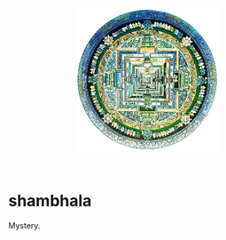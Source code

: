 <p align="center">
    <br />
    <img src="https://raw.githubusercontent.com/stellar-fox/shambhala/master/public/img/logo.png" alt="Shambhala Logo" />
</p>

<br />


# shambhala

Mystery.
